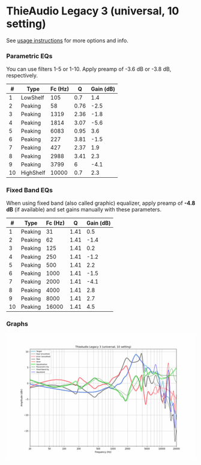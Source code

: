# ThieAudio Legacy 3 (universal, 10 setting)
See [usage instructions](https://github.com/jaakkopasanen/AutoEq#usage) for more options and info.

### Parametric EQs
You can use filters 1-5 or 1-10. Apply preamp of -3.6 dB or -3.8 dB, respectively.

|   # | Type      |   Fc (Hz) |    Q |   Gain (dB) |
|-----|-----------|-----------|------|-------------|
|   1 | LowShelf  |       105 | 0.7  |         1.4 |
|   2 | Peaking   |        58 | 0.76 |        -2.5 |
|   3 | Peaking   |      1319 | 2.36 |        -1.8 |
|   4 | Peaking   |      1814 | 3.07 |        -5.6 |
|   5 | Peaking   |      6083 | 0.95 |         3.6 |
|   6 | Peaking   |       227 | 3.81 |        -1.5 |
|   7 | Peaking   |       427 | 2.37 |         1.9 |
|   8 | Peaking   |      2988 | 3.41 |         2.3 |
|   9 | Peaking   |      3799 | 6    |        -4.1 |
|  10 | HighShelf |     10000 | 0.7  |         2.3 |

### Fixed Band EQs
When using fixed band (also called graphic) equalizer, apply preamp of **-4.8 dB** (if available) and set gains manually with these parameters.

|   # | Type    |   Fc (Hz) |    Q |   Gain (dB) |
|-----|---------|-----------|------|-------------|
|   1 | Peaking |        31 | 1.41 |         0.5 |
|   2 | Peaking |        62 | 1.41 |        -1.4 |
|   3 | Peaking |       125 | 1.41 |         0.2 |
|   4 | Peaking |       250 | 1.41 |        -1.2 |
|   5 | Peaking |       500 | 1.41 |         2.2 |
|   6 | Peaking |      1000 | 1.41 |        -1.5 |
|   7 | Peaking |      2000 | 1.41 |        -4.1 |
|   8 | Peaking |      4000 | 1.41 |         2.8 |
|   9 | Peaking |      8000 | 1.41 |         2.7 |
|  10 | Peaking |     16000 | 1.41 |         4.5 |

### Graphs
![](./ThieAudio%20Legacy%203%20(universal,%2010%20setting).png)
